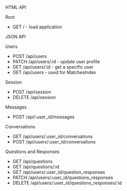 HTML API

Root

  * GET / - load application


JSON API

Users

  * POST /api/users
  * PATCH /api/users/:id - update user profile
  * GET /api/users/:id - get a specific user
  * GET /api/users - used for MatchesIndex

Session

  * POST /api/session
  * DELETE /api/session

Messages

  * POST /api/:user_id/messages

Conversations

  * GET /api/users/:user_id/conversations
  * POST /api/users/:user_id/conversations

Questions and Responses

  * GET /api/questions
  * GET /api/questions/:id
  * GET /api/users/:user_id/question_responses
  * PATCH /api/users/:user_id/questions_responses
  * DELETE /api/users/:user_id/questions_responses/:id

